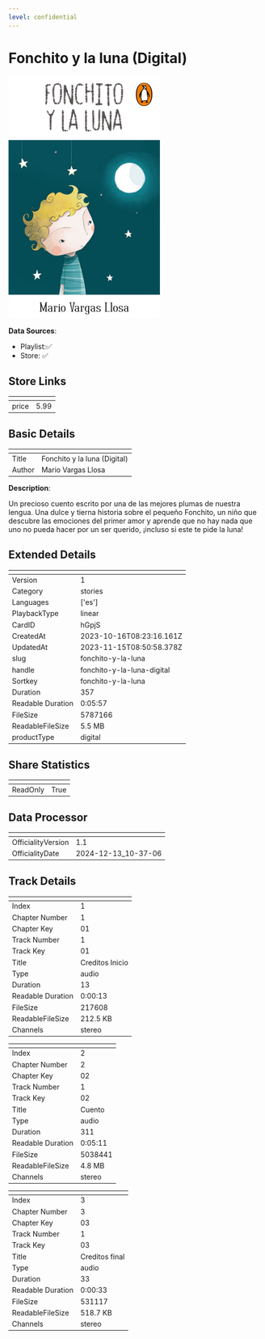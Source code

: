 ```yaml
---
level: confidential
---
```

# Fonchito y la luna (Digital)

![card_[hGpjS].png](../../img/cards/card_[hGpjS].png)

**Data Sources**: 

- Playlist:✅
- Store: ✅


## Store Links

| <!-- --> | <!-- --> |
| - | - |
| price | 5.99 |


## Basic Details

| <!-- --> | <!-- --> |
| - | - |
| Title | Fonchito y la luna (Digital) |
| Author | Mario Vargas Llosa |

**Description**:

Un precioso cuento escrito por una de las mejores plumas de nuestra lengua. Una dulce y tierna historia sobre el pequeño Fonchito, un niño que descubre las emociones del primer amor y aprende que no hay nada que uno no pueda hacer por un ser querido, ¡incluso si este te pide la luna!


## Extended Details

| <!-- --> | <!-- --> |
| - | - |
| Version | 1 |
| Category | stories |
| Languages | ['es'] |
| PlaybackType | linear |
| CardID | hGpjS |
| CreatedAt | 2023-10-16T08:23:16.161Z |
| UpdatedAt | 2023-11-15T08:50:58.378Z |
| slug | fonchito-y-la-luna |
| handle | fonchito-y-la-luna-digital |
| Sortkey | fonchito-y-la-luna |
| Duration | 357 |
| Readable Duration | 0:05:57 |
| FileSize | 5787166 |
| ReadableFileSize | 5.5 MB |
| productType | digital |


## Share Statistics

| <!-- --> | <!-- --> |
| - | - |
| ReadOnly | True |


## Data Processor

| <!-- --> | <!-- --> |
| - | - |
| OfficialityVersion | 1.1
| OfficialityDate | 2024-12-13_10-37-06


## Track Details

| <!-- --> | <!-- --> |
| - | - |
| Index | 1 |
| Chapter Number | 1 |
| Chapter Key | 01 |
| Track Number | 1 |
| Track Key | 01 |
| Title | Creditos Inicio |
| Type | audio |
| Duration | 13 |
| Readable Duration | 0:00:13 |
| FileSize | 217608 |
| ReadableFileSize | 212.5 KB |
| Channels | stereo |

| <!-- --> | <!-- --> |
| - | - |
| Index | 2 |
| Chapter Number | 2 |
| Chapter Key | 02 |
| Track Number | 1 |
| Track Key | 02 |
| Title | Cuento |
| Type | audio |
| Duration | 311 |
| Readable Duration | 0:05:11 |
| FileSize | 5038441 |
| ReadableFileSize | 4.8 MB |
| Channels | stereo |

| <!-- --> | <!-- --> |
| - | - |
| Index | 3 |
| Chapter Number | 3 |
| Chapter Key | 03 |
| Track Number | 1 |
| Track Key | 03 |
| Title | Creditos final |
| Type | audio |
| Duration | 33 |
| Readable Duration | 0:00:33 |
| FileSize | 531117 |
| ReadableFileSize | 518.7 KB |
| Channels | stereo |

